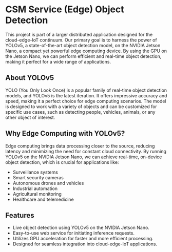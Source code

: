 # CSM Service (Edge) Object Detection

This project is part of a larger distributed application designed for the cloud-edge-IoT continuum. Our primary
goal is to harness the power of YOLOv5, a state-of-the-art object detection model, on the NVIDIA Jetson Nano,
a compact yet powerful edge computing device. By using the GPU on the Jetson Nano, we can perform efficient and
real-time object detection, making it perfect for a wide range of applications.

## About YOLOv5

YOLO (You Only Look Once) is a popular family of real-time object detection models, and YOLOv5 is the latest
iteration. It offers impressive accuracy and speed, making it a perfect choice for edge computing scenarios.
The model is designed to work with a variety of objects and can be customized for specific use cases, such as
detecting people, vehicles, animals, or any other object of interest.

## Why Edge Computing with YOLOv5?

Edge computing brings data processing closer to the source, reducing latency and minimizing the need for constant
cloud connectivity. By running YOLOv5 on the NVIDIA Jetson Nano, we can achieve real-time, on-device object
detection, which is crucial for applications like:

- Surveillance systems
- Smart security cameras
- Autonomous drones and vehicles
- Industrial automation
- Agricultural monitoring
- Healthcare and telemedicine

## Features

- Live object detection using YOLOv5 on the NVIDIA Jetson Nano.
- Easy-to-use web service for initiating inference requests.
- Utilizes GPU acceleration for faster and more efficient processing.
- Designed for seamless integration into cloud-edge-IoT applications.

